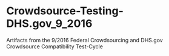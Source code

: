 # Crowdsource-Testing-DHS.gov_9_2016
Artifacts from the 9/2016 Federal Crowdsourcing and DHS.gov Crowdsource Compatibility Test-Cycle
